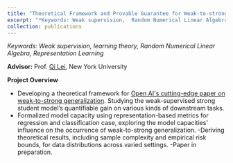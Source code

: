 ```yaml
---
title: "Theoretical Framework and Provable Guarantee for Weak-to-strong Generalization"
excerpt: "*Keywords: Weak supervision,  Random Numerical Linear Algebra, learning theory, Representation Learning*<br/><img src='/images/img3.png' width='450'>"
collection: publications
---
```


*Keywords: Weak supervision, learning theory, Random Numerical Linear Algebra, Representation Learning*

**Advisor:** Prof. [Qi Lei](https://cecilialeiqi.github.io/), New York University

**Project Overview**

- Developing a theoretical framework for [Open AI's cutting-edge paper on weak-to-strong generalization](https://arxiv.org/abs/2312.09390).  Studying
the weak-supervised strong student model’s quantifiable gain on various kinds of downstream tasks.
- Formalized model capacity using representation-based metrics for regression and classification case, exploring the
model capacities’ influence on the occurrence of weak-to-strong generalization.
-Deriving theoretical results, including sample complexity and empirical risk bounds, for data distributions across
varied settings.
-Paper in preparation.
